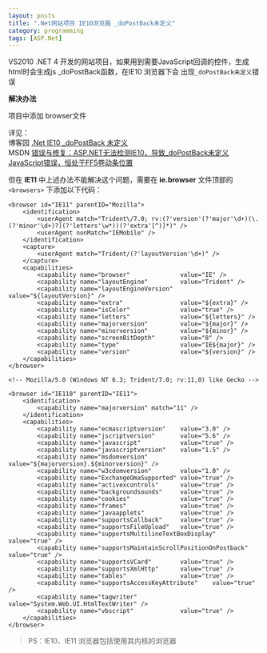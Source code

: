 ```yaml
---
layout: posts
title: ".Net网站项目 IE10浏览器 _doPostBack未定义"
category: programming
tags: [ASP.Net]
---
```


VS2010  .NET 4 开发的网站项目，如果用到需要JavaScript回调的控件，生成html时会生成js   _doPostBack函数，在IE10 浏览器下会 出现`_doPostBack未定义`错误
	
<!--break-->

**解决办法**

项目中添加 browser文件  

详见：  
博客园 [.Net IE10 _doPostBack 未定义](http://www.cnblogs.com/jasonlwings/archive/2013/03/12/2955738.html)  
MSDN [错误与修复：ASP.NET无法检测IE10，导致_doPostBack未定义JavaScript错误，恒处于FF5卷动条位置](http://blogs.msdn.com/b/scott_hanselman/archive/2011/10/28/asp-net-ie10-dopostback-javascript-ff5.aspx)

但在 **IE11** 中上述办法不能解决这个问题，需要在 **ie.browser** 文件顶部的 `<browsers>` 下添加以下代码：

	<browser id="IE11" parentID="Mozilla">
		<identification>
			<userAgent match="Trident\/7.0; rv:(?'version'(?'major'\d+)(\.(?'minor'\d+)?)(?'letters'\w*))(?'extra'[^)]*)" />
			<userAgent nonMatch="IEMobile" />
		</identification>
		<capture>
			<userAgent match="Trident/(?'layoutVersion'\d+)" />
		</capture>
		<capabilities>
			<capability name="browser"              value="IE" />
			<capability name="layoutEngine"         value="Trident" />
			<capability name="layoutEngineVersion"  value="${layoutVersion}" />
			<capability name="extra"                value="${extra}" />
			<capability name="isColor"              value="true" />
			<capability name="letters"              value="${letters}" />
			<capability name="majorversion"         value="${major}" />
			<capability name="minorversion"         value="${minor}" />
			<capability name="screenBitDepth"       value="8" />
			<capability name="type"                 value="IE${major}" />
			<capability name="version"              value="${version}" />
		</capabilities>
	</browser>

	<!-- Mozilla/5.0 (Windows NT 6.3; Trident/7.0; rv:11,0) like Gecko -->

	<browser id="IE110" parentID="IE11">
		<identification>
			<capability name="majorversion" match="11" />
		</identification>
		<capabilities>
			<capability name="ecmascriptversion"    value="3.0" />
			<capability name="jscriptversion"       value="5.6" />
			<capability name="javascript"           value="true" />
			<capability name="javascriptversion"    value="1.5" />
			<capability name="msdomversion"         value="${majorversion}.${minorversion}" />
			<capability name="w3cdomversion"        value="1.0" />
			<capability name="ExchangeOmaSupported" value="true" />
			<capability name="activexcontrols"      value="true" />
			<capability name="backgroundsounds"     value="true" />
			<capability name="cookies"              value="true" />
			<capability name="frames"               value="true" />
			<capability name="javaapplets"          value="true" />
			<capability name="supportsCallback"     value="true" />
			<capability name="supportsFileUpload"   value="true" />
			<capability name="supportsMultilineTextBoxDisplay" value="true" />
			<capability name="supportsMaintainScrollPositionOnPostback" value="true" />
			<capability name="supportsVCard"        value="true" />
			<capability name="supportsXmlHttp"      value="true" />
			<capability name="tables"               value="true" />
			<capability name="supportsAccessKeyAttribute"    value="true" />
			<capability name="tagwriter"            value="System.Web.UI.HtmlTextWriter" />
			<capability name="vbscript"             value="true" />
		</capabilities>
	</browser>

> PS：IE10、IE11 浏览器包括使用其内核的浏览器